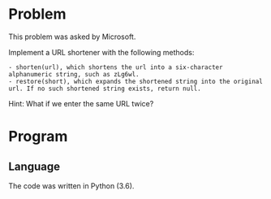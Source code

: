 # Problem

This problem was asked by Microsoft.

Implement a URL shortener with the following methods:

    - shorten(url), which shortens the url into a six-character alphanumeric string, such as zLg6wl.
    - restore(short), which expands the shortened string into the original url. If no such shortened string exists, return null.

Hint: What if we enter the same URL twice?

# Program
## Language

The code was written in Python (3.6).
